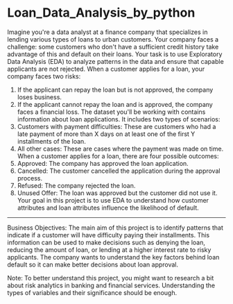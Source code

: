 # Loan_Data_Analysis_by_python

Imagine you're a data analyst at a finance company that specializes in lending various types of loans to urban customers. Your company faces a challenge: some customers who don't have a sufficient credit history take advantage of this and default on their loans. Your task is to use Exploratory Data Analysis (EDA) to analyze patterns in the data and ensure that capable applicants are not rejected.
When a customer applies for a loan, your company faces two risks:
1.	If the applicant can repay the loan but is not approved, the company loses business.
2.	If the applicant cannot repay the loan and is approved, the company faces a financial loss.
The dataset you'll be working with contains information about loan applications. It includes two types of scenarios:
1.	Customers with payment difficulties: These are customers who had a late payment of more than X days on at least one of the first Y installments of the loan.
2.	All other cases: These are cases where the payment was made on time.
When a customer applies for a loan, there are four possible outcomes:
1.	Approved: The company has approved the loan application.
2.	Cancelled: The customer cancelled the application during the approval process.
3.	Refused: The company rejected the loan.
4.	Unused Offer: The loan was approved but the customer did not use it.
Your goal in this project is to use EDA to understand how customer attributes and loan attributes influence the likelihood of default.
________________________________________
Business Objectives:
The main aim of this project is to identify patterns that indicate if a customer will have difficulty paying their installments. This information can be used to make decisions such as denying the loan, reducing the amount of loan, or lending at a higher interest rate to risky applicants. The company wants to understand the key factors behind loan default so it can make better decisions about loan approval.

Note: To better understand this project, you might want to research a bit about risk analytics in banking and financial services. Understanding the types of variables and their significance should be enough.
